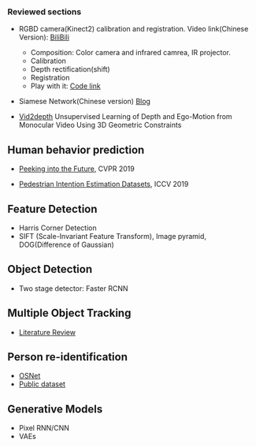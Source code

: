 ### Reviewed sections
 + RGBD camera(Kinect2) calibration and registration. Video link(Chinese Version): [BiliBili](https://www.bilibili.com/video/av78512142?from=search&seid=4656940909798198462) 
 	+ Composition: Color camera and infrared camrea, IR projector.
 	+ Calibration
 	+ Depth rectification(shift)
 	+ Registration
 	+ Play with it: [Code link](https://github.com/code-iai/iai_kinect2)

+ Siamese Network(Chinese version) [Blog](https://blog.csdn.net/sxf1061926959/article/details/54836696)

+ [Vid2depth](https://arxiv.org/pdf/1802.05522.pdf) Unsupervised Learning of Depth and Ego-Motion from Monocular Video Using 3D Geometric Constraints

## Human behavior prediction
+ [Peeking into the Future](http://openaccess.thecvf.com/content_CVPR_2019/papers/Liang_Peeking_Into_the_Future_Predicting_Future_Person_Activities_and_Locations_CVPR_2019_paper.pdf), CVPR 2019

+ [Pedestrian Intention Estimation Datasets](http://openaccess.thecvf.com/content_ICCV_2019/papers/Rasouli_PIE_A_Large-Scale_Dataset_and_Models_for_Pedestrian_Intention_Estimation_ICCV_2019_paper.pdf), ICCV 2019



## Feature Detection
+ Harris Corner Detection
+ SIFT (Scale-Invariant Feature Transform), Image pyramid, DOG(Difference of Gaussian)

## Object Detection
+ Two stage detector: Faster RCNN

## Multiple Object Tracking
+ [Literature Review](https://arxiv.org/pdf/1409.7618.pdf)

## Person re-identification
+ [OSNet](https://arxiv.org/pdf/1905.00953.pdf)
+ [Public dataset](https://robustsystems.coe.neu.edu/sites/robustsystems.coe.neu.edu/files/systems/projectpages/reiddataset.html)



## Generative Models
+ Pixel RNN/CNN
+ VAEs